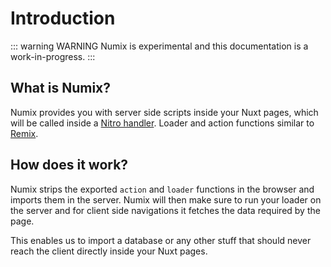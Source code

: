 # Introduction

::: warning WARNING
Numix is experimental and this documentation is a work-in-progress.
:::

## What is Numix?

Numix provides you with server side scripts inside your Nuxt pages, which will be called inside a [Nitro handler](https://nitro.unjs.io/guide/introduction/routing). Loader and action functions similar to [Remix](https://remix.run).

## How does it work?

Numix strips the exported `action` and `loader` functions in the browser and imports them in the server. Numix will then make sure to run your loader on the server and for client side navigations it fetches the data required by the page.

This enables us to import a database or any other stuff that should never reach the client directly inside your Nuxt pages.
